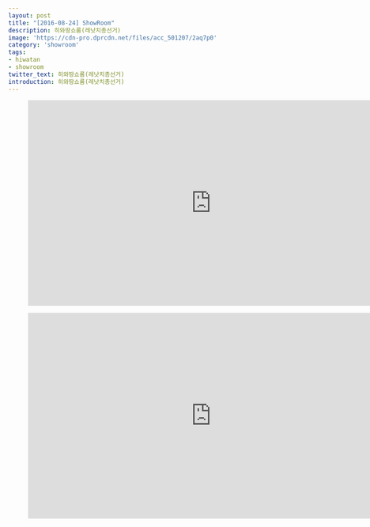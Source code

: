 ```yaml
---
layout: post
title: "[2016-08-24] ShowRoom"
description: 히와땅쇼룸(레낫치총선거)
image: 'https://cdn-pro.dprcdn.net/files/acc_501207/2aq7p0'
category: 'showroom'
tags:
- hiwatan
- showroom
twitter_text: 히와땅쇼룸(레낫치총선거)
introduction: 히와땅쇼룸(레낫치총선거)
---
```

<figure class="video_container">
<iframe width="740" height="416" src="https://serviceapi.nmv.naver.com/flash/convertIframeTag.nhn?vid=7CD5E8E4D69543AA4F55D51A961257B985D6&outKey=V1210af6ef874c10a315f7e788e22a210d8b91d5e012f58c58c497e788e22a210d8b9" frameborder="no" scrolling="no" webkitallowfullscreen mozallowfullscreen allowfullscreen></iframe>
</figure>

<figure class="video_container">
<iframe width="740" height="416" src="https://serviceapi.nmv.naver.com/flash/convertIframeTag.nhn?vid=6B7E5DB4828C8AB23304B4E01CB36ED8F6E2&outKey=V1230d0d424152947bfbd3ef151507b4f781758d4ad8dc0af33c53ef151507b4f7817" frameborder="no" scrolling="no" webkitallowfullscreen mozallowfullscreen allowfullscreen></iframe>
</figure>

